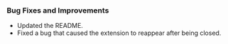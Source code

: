 ### Bug Fixes and Improvements

- Updated the README.
- Fixed a bug that caused the extension to reappear after being closed.

